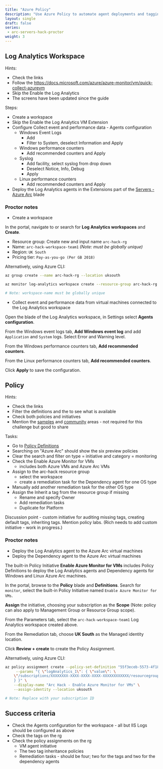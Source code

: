 ```yaml
---
title: "Azure Policy"
description: "Use Azure Policy to automate agent deployments and tagging for your Azure Arc Virtual Machines."
layout: single
draft: false
series:
 - arc-servers-hack-proctor
weight: 3
---
```


## Log Analytics Workspace

Hints:

* Check the links
* Follow the <https://docs.microsoft.com/azure/azure-monitor/vm/quick-collect-azurevm>
* Skip the Enable the Log Analytics
* The screens have been updated since the guide

Steps:

* Create a workspace
* Skip the Enable the Log Analytics VM Extension
* Configure Collect event and performance data - Agents configuration
  * Windows Event Logs
    * Add
    * Filter to System, deselect Information and Apply
  * Windows performance counters
    * Add recommended counters and Apply
  * Syslog
    * Add facility, select syslog from drop down
    * Deselect Notice, Info, Debug
    * Apply
  * Linux performance counters
    * Add recommended counters and Apply
* Deploy the Log Analytics agents in the Extensions part of the [Servers - Azure Arc](https://ms.portal.azure.com/#blade/HubsExtension/BrowseResource/resourceType/Microsoft.HybridCompute%2Fmachines) blade

### Proctor notes

* Create a workspace

In the portal, navigate to or search for **Log Analytics workspaces** and **Create**.

* Resource group: Create new and input name `arc-hack-rg`
* Name: `arc-hack-workspace-team1` *(Note: must be globally unique)*
* Region: `UK South`
* Pricing tier: `Pay-as-you-go (Per GB 2018)`

Alternatively, using Azure CLI:

```bash
az group create --name arc-hack-rg --location uksouth

az monitor log-analytics workspace create --resource-group arc-hack-rg --workspace-name arc-hack-workspace-team1

# Note: workspace-name must be globally unique
``` 

* Collect event and performance data from virtual machines connected to the Log Analytics workspace

Open the blade of the Log Analytics workspace, in Settings select **Agents configuration**.

From the Windows event logs tab, **Add Windows event log** and add `Application` and `System` logs. Select Error and Warning level.

From the Windows performance counters tab, **Add recommended counters**.

From the Linux performance counters tab, **Add recommended counters**.

Click **Apply** to save the configuration.

## Policy

Hints:

* Check the links
* Filter the definitions and the to see what is available
* Check both policies and initiatives
* Mention the [samples](https://github.com/Azure/azure-policy/tree/master/samples) and [community](https://github.com/Azure/Community-Policy/) areas - not required for this challenge but good to share

Tasks:

* Go to [Policy Definitions](https://ms.portal.azure.com/#blade/Microsoft_Azure_Policy/PolicyMenuBlade/Definitions)
* Searching on "Azure Arc" should show the six preview policies
* Clear the search and filter on type = initiative and category = monitoring
* Check the Enable Azure Monitor for VMs
  * includes both Azure VMs and Azure Arc VMs
* Assign to the arc-hack resource group
  * select the workspace
  * create a remediation task for the Dependency agent for one OS type
* Manually add another remediation task for the other OS type
* Assign the Inherit a tag from the resource group if missing
  * Rename and specify Owner
  * Add remediation tasks
  * Duplicate for Platform

Discussion point - custom initiative for auditing missing tags, creating default tags, inheriting tags. Mention policy labs. (Rich needs to add custom initiative - work in progress.)

### Proctor notes

* Deploy the Log Analytics agent to the Azure Arc virtual machines
* Deploy the Dependency agent to the Azure Arc virtual machines

The built-in Policy Initiative **Enable Azure Monitor for VMs** includes Policy Definitions to deploy the Log Analytics agents and Dependency agents for Windows and Linux Azure Arc machines.

In the portal, browse to the **Policy** blade and **Definitions**. Search for `monitor`, select the built-in Policy Initiative named `Enable Azure Monitor for VMs`.

**Assign** the initiative, choosing your subscription as the **Scope** (Note: policy can also apply to Management Group or Resource Group scope).

From the Parameters tab, select the `arc-hack-workspace-team1` Log Analytics workspace created above.

From the Remediation tab, choose **UK South** as the Managed identity location.

Click **Review + create** to create the Policy Assignment.

Alternatively, using Azure CLI:

```bash
az policy assignment create --policy-set-definition "55f3eceb-5573-4f18-9695-226972c6d74a" \
     --params "{ \"logAnalytics_1\": { \"value\": \
    \"/subscriptions/XXXXXXXX-XXXX-XXXX-XXXX-XXXXXXXXXXXX/resourcegroups/arc-hack-rg/providers/microsoft.operationalinsights/workspaces/arc-hack-workspace-team1\" \
    } }" \
    --display-name "Arc Hack - Enable Azure Monitor for VMs" \
    --assign-identity --location uksouth

# Note: Replace with your subscription ID
```

## Success criteria

* Check the Agents configuration for the workspace - all but IIS Logs should be configured as above
* Check the tags on the rg
* Check the policy assignments on the rg
  * VM agent initiative
  * The two tag inheritance policies
  * Remediation tasks - should be four; two for the tags and two for the dependency agents
